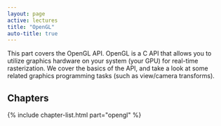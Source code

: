```yaml
---
layout: page
active: lectures
title: "OpenGL"
auto-title: true
---
```


This part covers the OpenGL API.
OpenGL is a C API that allows you to utilize graphics hardware on your system (your GPU) for real-time rasterization.
We cover the basics of the API, and take a look at some related graphics programming tasks (such as view/camera transforms).

## Chapters

{% include chapter-list.html part="opengl" %}

